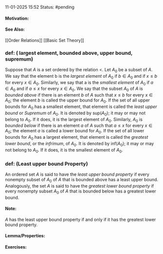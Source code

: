 11-01-2025 15:52
Status: #pending
#### Motivation:
#### See Also:
[[Order Relations]]
[[Basic Set Theory]]
### def: ( largest element, bounded above, upper bound, supremum)
Suppose that $A$ is a set ordered by the relation $<$. Let $A_{0}$ be a subset of $A$. We say that the element b is the *largest element* of $A_{0}$ if $b\in A_{0}$ and if $x\leq b$ for every $x \in A_{0}$. Similarly, we say that a is the *smallest element* of $A_{0}$ if $a\in A_{0}$ and if $a\leq x$ for every $x \in A_{0}$.
We say that the subset $A_{0}\text{ of }A$ is *bounded above* if there is an element $b$ of $A$ such that $x\leq b$ for every $x \in A_{0}$; the element $b$ is called the upper bound for $A_{0}$. If the set of all upper bounds for $A_{0}$ has a smallest element, that element is called the *least upper bound* or *Supremum* of $A_{0}$. It is denoted by sup($A_{0}$); it may or may not belong to $A_{0}$. If it does, it is the largest element of $A_{0}$.
Similarly, $A_{0}$ is *bounded below* if there is an element $a\text{ of }A$ such that $a\leq x$ for every $x \in A_{0}$; the element $a$ is called a lower bound for $A_{0}$. If the set of all lower bounds for $A_{0}$ has a largest element, that element is called the *greatest lower bound*, or the *infrimum*, of $A_{0}$. It is denoted by inf$(A_{0})$; it may or may not belong to $A_{0}$. If it does, it is the smallest element of $A_{0}$.
### def: (Least upper bound Property)
An ordered set $A$ is said to have the *least upper bound property* if every nonempty subset of $A_{0}\text{ of }A$ that is bounded above has a least upper bound. Analogously, the set $A$ is said to have the *greatest lower bound property* if every nonempty subset $A_{0}\text{ of }A$ that is bounded below has a greatest lower bound.
#### Note: 
$A$ has the least upper bound property if and only if it has the greatest lower bound property. 
#### Lemma/Properties:
#### Exercises: